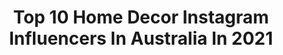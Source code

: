 ---
title: Top 10 Home Decor Instagram Influencers In Australia In 2021
description: >-
  Find top home decor Instagram influencers in Australia in 2021. Most popular hashtags: #homedecor #interiordesign #design #interior.
platform: Instagram
hits: 107
text_top: Analyze the most popular Instagram profiles on inBeat.
text_bottom: Our search engine aggregates 107 Instagram influencers like this in Australia for you to contact.
profiles:
  - username: "brontemac"
    fullname: >-
      Bronte Mac
    bio: >-
      MELB. ✌🏼 Has a personal vendetta against skinny jeans @me if you want to fight about it ✉️ bronte.mc@gmail.com
    location: "Australia"
    followers: 68372
    engagement: 72
    commentsToLikes: 0.048176
    id: ck0w6ax727p7n0i1965zd6mkd
    verified: false
    hashtags: "#home, #whowhatwear, #interiors, #neutralstyle"
  - username: "carolinemorin_"
    fullname: >-
      Caroline Morin
    bio: >-
      ~ illustrator & photographer @carolinemorin_photo ~ inquiries only by email ~ bonjour@carolinemorin.com ~ http://society6.com/caroline-morin
    location: "Australia"
    followers: 23052
    engagement: 1542
    commentsToLikes: 0.030108
    id: ck5q6yd0nz9zv0i11pn2qtn92
    verified: false
    hashtags: "#minimal, #minimalist, #minimalism, #instaart"
  - username: "bestechendbrav"
    fullname: >-
      bestechend.brav
    bio: >-
      ➳ Abenteuer mit Australian Shepherd Hündin Maybe ♥️ nature 🍃 hiking 🏔 dogstuff 🐾 📩 kontakt@bestechendbrav.de
    location: "Australia"
    followers: 32106
    engagement: 314
    commentsToLikes: 0.078678
    id: ck8szc4ydnuss0j78x6id9drt
    verified: false
    hashtags: "#goodmorning, #vandog, #homeiswhereyouparkit, #bestbuddies"
  - username: "maddison.bloom"
    fullname: >-
      M I K A H L  T I E R N E Y
    bio: >-
      •Builders Wife •Garden Obsessed •Local Garden Consultations|DM •Sharing my contemporary home & garden •Appreciation of different styles •Mildura AUS🇦🇺
    location: "Australia"
    followers: 21632
    engagement: 357
    commentsToLikes: 0.073053
    id: ck5q1clmsacn60i11fa6tqfsa
    verified: false
    hashtags: "#outdoorarea, #interiorinspo, #ornamentalpears, #interiors"
  - username: "thrift_plantabode_"
    fullname: >-
      Jaye Workman
    bio: >-
      🌿Bringing thrift shop finds, new homewares and plants together 🌿🍃 ♻️ My Adelaide Hills home, contact- charlotte@young-mgmt.com
    location: "Australia"
    followers: 53871
    engagement: 167
    commentsToLikes: 0.091055
    id: ck15s1m5las530i19122kqljt
    verified: false
    hashtags: "#abode, #inspiration, #lifearoundplants, #propagation"
  - username: "houseofnerhagen"
    fullname: >-
      HOUSE OF NERHAGEN
    bio: >-
      ⚜️ Mrs. Nerhagen ⚜️ • My Home • Styling & Lifestyle • • Australian 🇦🇺 • 📍Norway 🇳🇴
    location: "Australia"
    followers: 84324
    engagement: 127
    commentsToLikes: 0.083817
    id: ck0vvplrnq6td0i194vl5jx2u
    verified: false
    hashtags: "#noplacelikehome, #candles, #interiordesign, #marblewall"
  - username: "karina_jambrak"
    fullname: >-
      Karina ~ Australian Artist
    bio: >-
      ✍🏽 Made in Aus 🌴As seen on @adairs @adairskids @thejungalow @theblock @greenhouseinteriors @kollabcollection 🌏 I ship worldwide! 👇🏽SHOP & learn more🧡
    location: "Australia"
    followers: 62736
    engagement: 276
    commentsToLikes: 0.066156
    id: ck0u2d4skzht70i19m6z3zo28
    verified: false
    hashtags: "#spicetones, #livingroominspo, #smallbusinessowner, #womeninbusiness"
  - username: "creations_by_cammy"
    fullname: >-
      Cammy Peters- Content creator
    bio: >-
      •Was @inspired_to_style •Content creations •Cohost #myaustralianinterior •Studying Graphic Design •📧 for Media & PR •Northern Rivers NSW 🇦🇺
    location: "Australia"
    followers: 25878
    engagement: 111
    commentsToLikes: 0.172649
    id: ck13bphwrwjlo0i195ids5z0t
    verified: false
    hashtags: "#mynordicroom, #myinteriorstyletoday, #howyouhome, #interior123"
  - username: "michelle_interiors"
    fullname: >-
      Michelle_Interiors
    bio: >-
      Interior Designer Sydney🇦🇺 My home interior, Shop lighting & E- design Website👇🏾Email for Collabs 🖤Jesus 👩‍❤️‍💋‍👨👨‍👨‍👧‍👦 Use 👉🏽#glamchicliving
    location: "Australia"
    followers: 55525
    engagement: 97
    commentsToLikes: 0.109271
    id: ck6u5919q898o0j71drrk9hew
    verified: false
    hashtags: "#glamchicliving, #glamhomes, #homestyling, #luxurydesign"
  - username: "megcaris.interiors"
    fullname: >-
      M E G   C A R I S |
    bio: >-
      Mumma to Sage ⋒ Interior Stylist | Content Creator | Motherhood | Lifestyle | DM/Email for collabs | Perth |
    location: "Australia"
    followers: 112695
    engagement: 70
    commentsToLikes: 0.096187
    id: ck0tz6xctpa170i1912ps6vsb
    verified: false
    hashtags: "#interiorstyling, #babystyle, #perthmums, #kidsfashion"
---